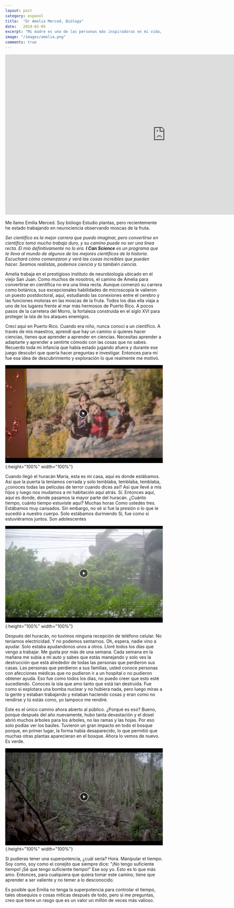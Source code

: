 ```yaml
---
layout: post
category: espanol
title:  "Dr Amelia Merced, Bióloga"
date:   2019-02-05
excerpt: "Mi madre es una de las personas más inspiradoras en mi vida, de verdad, porque incluso con mi hermana y yo, ella pudo estudiar y obtener un doctorado, obtener un doctorado en botánica y eso es algo increíble para mí. - el hijo de Amelia"
image: "/images/amelia.png"
comments: true
---
```


<iframe width="1024" height="512" src="https://ucdavis.app.box.com/s/3vslpzsto8pb3n6uhwv15jnmyigzf0ap/file/492571698456" frameborder="0" marginwidth="0" marginheight="0" scrolling="no" seamless allowfullscreen></iframe>


Me llamo Emilia Merced. Soy biólogo Estudio plantas, pero recientemente he estado trabajando en neurociencia observando moscas de la fruta.

_Ser científico es la mejor carrera que puedo imaginar, pero convertirse en científico tomó mucho trabajo duro, y su camino puede no ser una línea recta. El mío definitivamente no lo era. **I Can Science** es un programa que te lleva al mundo de algunos de los mejores científicos de la historia. Escuchará cómo comenzaron y verá las cosas increíbles que pueden hacer. Seamos realistas, podemos ciencia y tú también ciencia._

Amelia trabaja en el prestigioso instituto de neurobiología ubicado en el viejo San Juan. Como muchos de nosotros, el camino de Amelia para convertirse en científica no era una línea recta. Aunque comenzó su carrera como botánica, sus excepcionales habilidades de microscopía le valieron un puesto postdoctoral, aquí, estudiando las conexiones entre el cerebro y las funciones motoras en las moscas de la fruta. Todos los días ella viaja a uno de los lugares frente al mar más hermosos de Puerto Rico. A pocos pasos de la carretera del Morro, la fortaleza construida en el siglo XVI para proteger la isla de los ataques enemigos.

Crecí aquí en Puerto Rico. Cuando era niño, nunca conocí a un científico. A través de mis maestros, aprendí que hay un camino si quieres hacer ciencias, tienes que aprender a aprender en ciencias. Necesitas aprender a adaptarte y aprender a sentirte cómodo con las cosas que no sabes. Recuerdo toda mi infancia que había estado jugando afuera y durante ese juego descubrí que quería hacer preguntas e investigar. Entonces para mí fue esa idea de descubrimiento y exploración lo que realmente me motivó.

![](/images/wildlife/amelia-00.10.png){:height="100%" width="100%"}

Cuando llegó el huracán María, esta es mi casa, aquí es donde estábamos. Así que la puerta la teníamos cerrada y solo temblaba, temblaba, temblaba, ¿conoces todas las películas de terror cuando dices así? Así que llevé a mis hijos y luego nos mudamos a mi habitación aquí atrás. Sí. Entonces aquí, aquí es donde, donde pasamos la mayor parte del huracán. ¿Cuánto tiempo, cuánto tiempo estuviste aquí? Muchas horas Como ustedes tres. Estábamos muy cansados. Sin embargo, no sé si fue la presión o lo que le sucedió a nuestro cuerpo. Solo estábamos durmiendo Sí, fue como si estuviéramos juntos. Son adolescentes

![](/images/wildlife/amelia-03.20.png){:height="100%" width="100%"}

Después del huracán, no tuvimos ninguna recepción de teléfono celular. No teníamos electricidad. Y no podemos sentarnos. Oh, espera, nadie vino a ayudar. Solo estaba ayudandonos unos a otros. Lloré todos los días que vengo a trabajar. Me gusta por más de una semana. Cada semana en la mañana me subía a mi auto y sabes que estás manejando y solo ves la destrucción que está alrededor de todas las personas que perdieron sus casas. Las personas que perdieron a sus familias, usted conoce personas con afecciones médicas que no pudieron ir a un hospital o no pudieron obtener ayuda. Eso fue como todos los días, no puedo creer que esto esté sucediendo. Conoces la isla que amo tanto que está tan destruida. Fue como si explotara una bomba nuclear y no hubiera nada, pero luego miras a la gente y estaban trabajando y estaban haciendo cosas y eran como no rendirse y tú estás como, yo tampoco me rendiré.


Este es el único camino ahora abierto al público. ¿Porqué es eso? Bueno, porque después del año nuevamente, hubo tanta devastación y el dosel abrió muchos árboles para los árboles, no las ramas y las hojas. Por eso solo podías ver los baúles. Tuvieron un gran impacto en todo el bosque porque, en primer lugar, la forma había desaparecido, lo que permitió que muchas otras plantas aparecieran en el bosque. Ahora lo vemos de nuevo. Es verde.


![](/images/wildlife/amelia-05.03.png){:height="100%" width="100%"}

Si pudieras tener una superpotencia, ¿cuál sería? Hora. Manipular el tiempo. Soy como, soy como el conejito que siempre dice: "¡No tengo suficiente tiempo! ¡Sé que tengo suficiente tiempo!" Ese soy yo. Esto es lo que más amo. Entonces, para cualquiera que quiera tomar este camino, tiene que aprender a ser valiente y no temer a lo desconocido.

Es posible que Emilia no tenga la superpotencia para controlar el tiempo, tales obsequios o cosas míticas después de todo, pero si me preguntas, creo que tiene un rasgo que es un valor un millón de veces más valioso.


